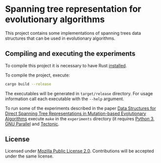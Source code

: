 # Spanning tree representation for evolutionary algorithms

This project contains some implementations of spanning trees data structures
that can be used in evolutionary algorithms.

## Compiling and executing the experiments

To compile this project it is necessary to have Rust
[installed][install-rust].

To compile the project, execute:

```sh
cargo build --release
```

The executables will be generated in `target/release` directory. For usage
information call each executable with the `--help` argument.

To run some of the experiments described in the paper [Data Structures for
Direct Spanning Tree Representations in Mutation-based Evolutionary
Algorithms][ieee-paper] execute `make` in the `experiments` directory (it
requires [Python 3][python], [GNU Parallel][parallel] and [Tectonic][tectonic].

## License

Licensed under [Mozilla Public License 2.0][mpl]. Contributions will be
accepted under the same license.

[ieee-paper]: https://ieeexplore.ieee.org/document/8764437
[install-rust]: https://www.rust-lang.org/install.html
[mpl]: https://www.mozilla.org/en-US/MPL/2.0/
[parallel]: https://www.gnu.org/software/parallel/
[python]: https://python.org
[tectonic]: https://tectonic-typesetting.github.io/
